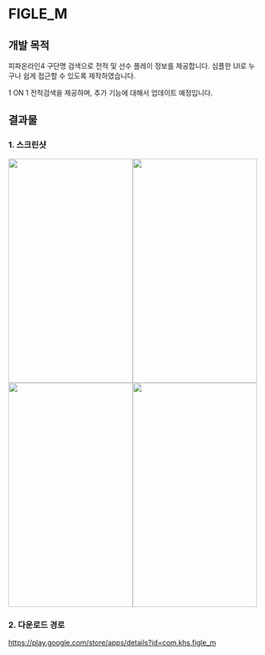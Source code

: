 # FIGLE_M

## 개발 목적
피파온라인4 구단명 검색으로 전적 및 선수 플레이 정보를 제공합니다.
심플한 UI로 누구나 쉽게 접근할 수 있도록 제작하였습니다.

1 ON 1 전적검색을 제공하며, 추가 기능에 대해서 업데이트 예정입니다.

## 결과물
### 1. 스크린샷
<img src="https://user-images.githubusercontent.com/22634053/83354397-56ccbe00-a393-11ea-85f2-5ebac642b5e0.png"  width="250" height="450"><img src="https://user-images.githubusercontent.com/22634053/83354405-5fbd8f80-a393-11ea-855f-7eb3fb940a95.png"  width="250" height="450"><img src="https://user-images.githubusercontent.com/22634053/83354409-621fe980-a393-11ea-8d18-d29cb3eeb77b.png"  width="250" height="450"><img src="https://user-images.githubusercontent.com/22634053/83354414-6ba95180-a393-11ea-8451-538aa3384e61.png"  width="250" height="450">

### 2. 다운로드 경로
https://play.google.com/store/apps/details?id=com.khs.figle_m
